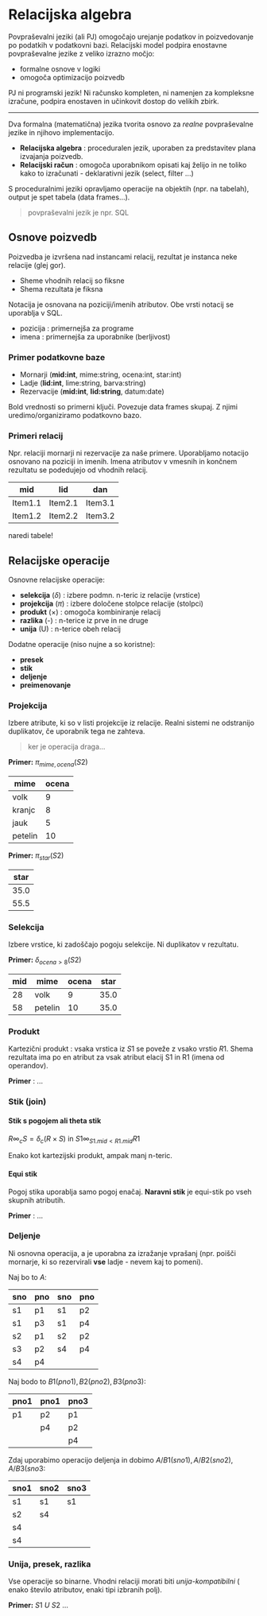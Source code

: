 # Relacijska algebra

Povpraševalni jeziki (ali PJ) omogočajo urejanje podatkov in poizvedovanje
po podatkih v podatkovni bazi. Relacijski model podpira enostavne 
povpraševalne jezike z veliko izrazno močjo:

- formalne osnove v logiki
- omogoča optimizacijo poizvedb

PJ ni programski jezik! Ni računsko kompleten, ni namenjen za kompleksne
izračune, podpira enostaven in učinkovit dostop do velikih zbirk.

---

Dva formalna (matematična) jezika tvorita osnovo za *realne* povpraševalne
jezike in njihovo implementacijo.

- **Relacijska algebra** : proceduralen jezik, uporaben za predstavitev
plana izvajanja poizvedb.
- **Relacijski račun** : omogoča uporabnikom opisati kaj želijo in ne toliko
kako to izračunati - deklarativni jezik (select, filter ...)

S proceduralnimi jeziki opravljamo operacije na objektih (npr. na tabelah),
output je spet tabela (data frames...).

> povpraševalni jezik je npr. SQL

## Osnove poizvedb

Poizvedba je izvršena nad instancami relacij, rezultat je instanca neke
relacije (glej gor).

- Sheme vhodnih relacij so fiksne
- Shema rezultata je fiksna

Notacija je osnovana na poziciji/imenih atributov. Obe vrsti notacij se uporablja
v SQL.

- pozicija : primernejša za programe
- imena : primernejša za uporabnike (berljivost)

### Primer podatkovne baze

- Mornarji (**mid:int**, mime:string, ocena:int, star:int)
- Ladje (**lid:int**, lime:string, barva:string)
- Rezervacije (**mid:int**, **lid:string**, datum:date)

Bold vrednosti so primerni ključi. Povezuje data frames skupaj. Z njimi
uredimo/organiziramo podatkovno bazo.

### Primeri relacij

Npr. relaciji mornarji ni rezervacije za naše primere. Uporabljamo
notacijo osnovano na poziciji in imenih. Imena atributov v vmesnih in
končnem rezultatu se podedujejo od vhodnih relacij.

| mid | lid | dan |
| --------------- | --------------- | --------------- |
| Item1.1 | Item2.1 | Item3.1 |
| Item1.2 | Item2.2 | Item3.2 |

naredi tabele!

## Relacijske operacije

Osnovne relacijske operacije:

- **selekcija** ($\delta$) : izbere podmn. n-teric iz relacije (vrstice)
- **projekcija** ($\pi$) : izbere določene stolpce relacije (stolpci)
- **produkt** (×) : omogoča kombiniranje relacij
- **razlika** (-) : n-terice iz prve in ne druge
- **unija** (U) : n-terice obeh relacij

Dodatne operacije (niso nujne a so koristne):

- **presek** 
- **stik** 
- **deljenje** 
- **preimenovanje** 

### Projekcija

Izbere atribute, ki so v listi projekcije iz relacije. Realni sistemi ne
odstranijo duplikatov, če uporabnik tega ne zahteva.

> ker je operacija draga...

**Primer:** $\pi_{mime,ocena}(S2)$

| mime   | ocena    |
|--------------- | --------------- |
| volk   | 9   |
| kranjc   | 8   |
| jauk   | 5   |
| petelin   | 10   |

**Primer:** $\pi_{star}(S2)$

| star |
| ------------- |
| 35.0 |
| 55.5 |

### Selekcija

Izbere vrstice, ki zadoščajo pogoju selekcije. Ni duplikatov v rezultatu.

**Primer:** $\delta_{ocena>8}(S2)$

| mid | mime | ocena | star |
| --- | ---- | ----- | ---- |
| 28 | volk | 9 | 35.0 |
| 58 | petelin | 10 | 35.0 |

### Produkt

Kartezični produkt : vsaka vrstica iz $S1$ se poveže z vsako vrstio $R1$.
Shema rezultata ima po en atribut za vsak atribut elacij S1 in R1 (imena od
operandov).

**Primer** : ...

### Stik (join)

#### Stik s pogojem ali theta stik

$R \infty_{c} S = \delta_{c} (R \times S)$ in $S1 \infty_{S1.mid<R1.mid} R1$

Enako kot kartezijski produkt, ampak manj n-teric.

#### Equi stik

Pogoj stika uporablja samo pogoj enačaj. **Naravni stik** je equi-stik po 
vseh skupnih atributih.

**Primer** : $...$

### Deljenje

Ni osnovna operacija, a je uporabna za izražanje vprašanj (npr. poišči
mornarje, ki so rezervirali **vse** ladje - nevem kaj to pomeni).

Naj bo to $A$:

| sno | pno | sno | pno |
| --------------- | --------------- | --------------- | --------------- |
| s1 | p1 | s1 | p2 |
| s1 | p3 | s1 | p4 |
| s2 | p1 | s2 | p2 |
| s3 | p2 | s4 | p4 |
| s4 | p4 |    |    |

Naj bodo to $B1(pno1), B2(pno2), B3(pno3)$:

| pno1 | pno1 | pno3 |
| --- | --- | --- |
| p1  | p2  | p1  |
|     | p4  | p2  |
|     |     | p4  |

Zdaj uporabimo operacijo deljenja in dobimo $A/B1(sno1), A/B2(sno2), 
A/B3(sno3$:

| sno1 | sno2 | sno3 |
| ---| --- | --- |
| s1 | s1 | s1 |
| s2 | s4 |    |
| s4 |    |    |
| s4 |    |    |

### Unija, presek, razlika

Vse operacije so binarne. Vhodni relaciji morati biti *unija-kompatibilni* (
enako število atributov, enaki tipi izbranih polj).

**Primer:** $S1 \ U \ S2$
...

